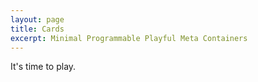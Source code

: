 ```yaml
---
layout: page
title: Cards
excerpt: Minimal Programmable Playful Meta Containers
---
```


It's time to play.


